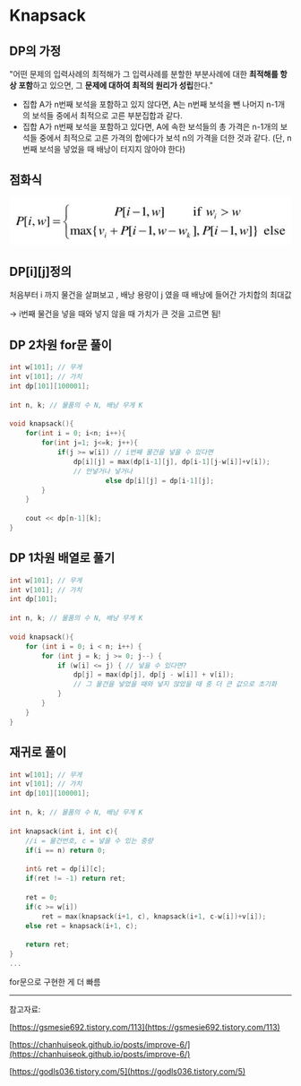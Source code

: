 # Knapsack


## DP의 가정

"어떤 문제의 입력사례의 최적해가 그 입력사례를 분할한 부분사례에 대한 **최적해를 항상 포함**하고 있으면, 그 **문제에 대하여 최적의 원리가 성립**한다."

- 집합 A가 n번째 보석을 포함하고 있지 않다면, A는 n번째 보석을 뺀 나머지 n-1개의 보석들 중에서 최적으로 고른 부분집합과 같다.
- 집합 A가 n번째 보석을 포함하고 있다면, A에 속한 보석들의 총 가격은 n-1개의 보석들 중에서 최적으로 고른 가격의 합에다가 보석 n의 가격을 더한 것과 같다. (단, n번째 보석을 넣었을 때 배낭이 터지지 않아야 한다)

## 점화식

![knapsack](https://raw.githubusercontent.com/dyparkkk/TIL/main/algorithm/img/knapsack.png)

## DP[i][j]정의

처음부터 i 까지 물건을 살펴보고 , 배낭 용량이 j 였을 때 배낭에 들어간 가치합의 최대값

→ i번째 물건을 넣을 때와 넣지 않을 때 가치가 큰 것을 고르면 됨!

## DP 2차원 for문 풀이

```cpp
int w[101]; // 무게
int v[101]; // 가치
int dp[101][100001];

int n, k; // 물품의 수 N, 배낭 무게 K

void knapsack(){
    for(int i = 0; i<n; i++){
        for(int j=1; j<=k; j++){
            if(j >= w[i]) // i번째 물건을 넣을 수 있다면 
                dp[i][j] = max(dp[i-1][j], dp[i-1][j-w[i]]+v[i]);
                // 안넣거나 넣거나
						else dp[i][j] = dp[i-1][j];
        }
    }

    cout << dp[n-1][k];
}
```

## DP 1차원 배열로 풀기

```cpp
int w[101]; // 무게
int v[101]; // 가치
int dp[101];

int n, k; // 물품의 수 N, 배낭 무게 K

void knapsack(){
    for (int i = 0; i < n; i++) {
		for (int j = k; j >= 0; j--) {
			if (w[i] <= j) { // 넣을 수 있다면?
				dp[j] = max(dp[j], dp[j - w[i]] + v[i]);
                // 그 물건을 넣었을 때와 넣지 않았을 때 중 더 큰 값으로 초기화
			}
		}
	}
}
```

## 재귀로 풀이

```cpp
int w[101]; // 무게
int v[101]; // 가치
int dp[101][100001];

int n, k; // 물품의 수 N, 배낭 무게 K

int knapsack(int i, int c){
    //i = 물건번호, c = 넣을 수 있는 중량
    if(i == n) return 0;

    int& ret = dp[i][c];
    if(ret != -1) return ret;

    ret = 0;
    if(c >= w[i])
        ret = max(knapsack(i+1, c), knapsack(i+1, c-w[i])+v[i]);
    else ret = knapsack(i+1, c);

    return ret;
}
... 
```

for문으로 구현한 게 더 빠름

---

참고자료:

[https://gsmesie692.tistory.com/113](https://gsmesie692.tistory.com/113)

[https://chanhuiseok.github.io/posts/improve-6/](https://chanhuiseok.github.io/posts/improve-6/)

[https://godls036.tistory.com/5](https://godls036.tistory.com/5)
